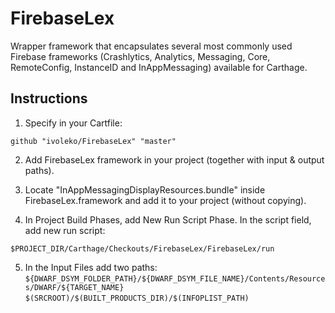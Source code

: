 # FirebaseLex
Wrapper framework that encapsulates several most commonly used Firebase frameworks (Crashlytics, Analytics, Messaging, Core, RemoteConfig, InstanceID and InAppMessaging) available for Carthage.

## Instructions
1. Specify in your Cartfile:
```
github "ivoleko/FirebaseLex" "master"
```
2. Add FirebaseLex framework in your project (together with input & output paths).

3. Locate "InAppMessagingDisplayResources.bundle" inside FirebaseLex.framework and add it to your project (without copying).

4. In Project Build Phases, add New Run Script Phase. In the script field, add new run script:
```
$PROJECT_DIR/Carthage/Checkouts/FirebaseLex/FirebaseLex/run
```
5. In the Input Files add two paths:
```${DWARF_DSYM_FOLDER_PATH}/${DWARF_DSYM_FILE_NAME}/Contents/Resources/DWARF/${TARGET_NAME}```
```$(SRCROOT)/$(BUILT_PRODUCTS_DIR)/$(INFOPLIST_PATH)```

